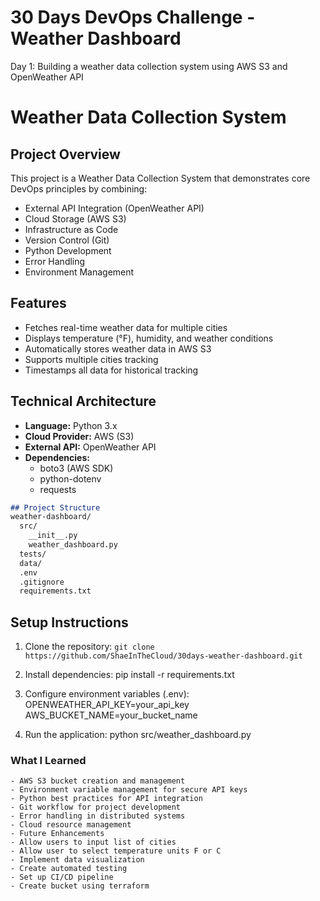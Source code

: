 # 30 Days DevOps Challenge - Weather Dashboard

Day 1: Building a weather data collection system using AWS S3 and OpenWeather API

# Weather Data Collection System

## Project Overview
This project is a Weather Data Collection System that demonstrates core DevOps principles by combining:
- External API Integration (OpenWeather API)
- Cloud Storage (AWS S3)
- Infrastructure as Code
- Version Control (Git)
- Python Development
- Error Handling
- Environment Management

## Features
- Fetches real-time weather data for multiple cities
- Displays temperature (°F), humidity, and weather conditions
- Automatically stores weather data in AWS S3
- Supports multiple cities tracking
- Timestamps all data for historical tracking

## Technical Architecture
- **Language:** Python 3.x
- **Cloud Provider:** AWS (S3)
- **External API:** OpenWeather API
- **Dependencies:** 
  - boto3 (AWS SDK)
  - python-dotenv
  - requests

```markdown
## Project Structure
weather-dashboard/
  src/
    __init__.py
    weather_dashboard.py
  tests/
  data/
  .env
  .gitignore
  requirements.txt
```

## Setup Instructions
1. Clone the repository:
```git clone https://github.com/ShaeInTheCloud/30days-weather-dashboard.git```

2. Install dependencies:
pip install -r requirements.txt

3. Configure environment variables (.env):
OPENWEATHER_API_KEY=your_api_key
AWS_BUCKET_NAME=your_bucket_name

4. Run the application:
python src/weather_dashboard.py


### What I Learned
```
- AWS S3 bucket creation and management
- Environment variable management for secure API keys
- Python best practices for API integration
- Git workflow for project development
- Error handling in distributed systems
- Cloud resource management
- Future Enhancements
- Allow users to input list of cities
- Allow user to select temperature units F or C 
- Implement data visualization
- Create automated testing
- Set up CI/CD pipeline
- Create bucket using terraform
```